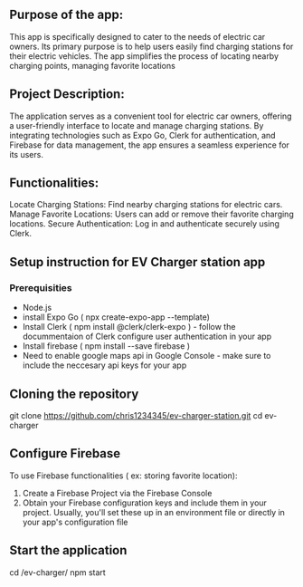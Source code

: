 ## Purpose of the app:
This app is specifically designed to cater to the needs of electric car owners. Its primary purpose is to help users easily find charging stations for their electric vehicles. 
The app simplifies the process of locating nearby charging points, managing favorite locations

## Project Description:
The application serves as a convenient tool for electric car owners, offering a user-friendly interface to locate and manage charging stations. 
By integrating technologies such as Expo Go, Clerk for authentication, and Firebase for data management, the app ensures a seamless experience for its users.

## Functionalities:
Locate Charging Stations: Find nearby charging stations for electric cars.
Manage Favorite Locations: Users can add or remove their favorite charging locations.
Secure Authentication: Log in and authenticate securely using Clerk.

## Setup instruction for EV Charger station app
### Prerequisities
- Node.js
- install Expo Go ( npx create-expo-app --template)
- Install Clerk  ( npm install @clerk/clerk-expo ) - follow the docummentaion of Clerk configure user authentication in your app
- Install firebase ( npm install --save firebase )
- Need to enable google maps api in Google Console - make sure to include the neccesary api keys for your app 

## Cloning the repository
git clone https://github.com/chris1234345/ev-charger-station.git
cd ev-charger

## Configure Firebase
To use Firebase functionalities ( ex: storing favorite location):
1. Create a Firebase Project via the Firebase Console
2. Obtain your Firebase configuration keys and include them in your project. Usually, you'll set these up in an environment file or directly in your app's configuration file

## Start the application
cd /ev-charger/
npm start
